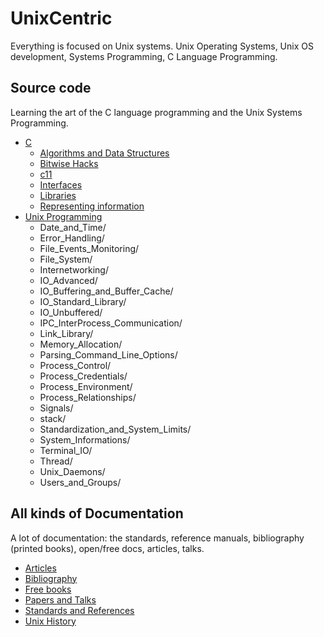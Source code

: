 # UnixCentric

Everything is focused on Unix systems. Unix Operating Systems,
Unix OS development, Systems Programming, C Language Programming.

## Source code

Learning the art of the C language programming and the Unix Systems Programming.

* [C](src/C/)
  * [Algorithms and Data Structures](src/C/Algorithms_and_Data_Structures/)
  * [Bitwise Hacks](ars/C/bitwise_hacks/)
  * [c11](src/C/c11_language/)
  * [Interfaces](src/C/interfaces/)
  * [Libraries](src/C/libraries/)
  * [Representing information](src/C/representing_information/)
* [Unix Programming](src/Unix_Programming)
  * Date_and_Time/
  * Error_Handling/
  * File_Events_Monitoring/
  * File_System/
  * Internetworking/
  * IO_Advanced/
  * IO_Buffering_and_Buffer_Cache/
  * IO_Standard_Library/
  * IO_Unbuffered/
  * IPC_InterProcess_Communication/
  * Link_Library/
  * Memory_Allocation/
  * Parsing_Command_Line_Options/
  * Process_Control/
  * Process_Credentials/
  * Process_Environment/
  * Process_Relationships/
  * Signals/
  * stack/
  * Standardization_and_System_Limits/
  * System_Informations/
  * Terminal_IO/
  * Thread/
  * Unix_Daemons/
  * Users_and_Groups/


## All kinds of Documentation

A lot of documentation: the standards, reference manuals, bibliography 
(printed books), open/free docs, articles, talks.

* [Articles](doc/articles.md)
* [Bibliography](doc/biblio.md)
* [Free books](doc/free_books.md)
* [Papers and Talks](doc/papers_talks.md)
* [Standards and References](doc/stds_and_refs.md)
* [Unix History](doc/unix_history.md)
